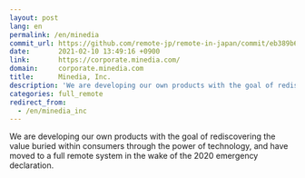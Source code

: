 ```yaml
---
layout: post
lang: en
permalink: /en/minedia
commit_url: https://github.com/remote-jp/remote-in-japan/commit/eb389b65cb336b568c5121370aa0437b119e8978
date:       2021-02-10 13:49:16 +0900
link:       https://corporate.minedia.com/
domain:     corporate.minedia.com
title:      Minedia, Inc.
description: 'We are developing our own products with the goal of rediscovering the value buried within consumers through the power of technology, and have moved to a full remote system in the wake of the 2020 emergency declaration.'
categories: full_remote
redirect_from:
  - /en/minedia_inc
---
```


<p>We are developing our own products with the goal of rediscovering the value buried within consumers through the power of technology, and have moved to a full remote system in the wake of the 2020 emergency declaration.</p>
